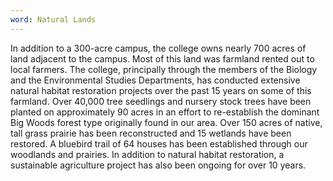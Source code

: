 ```yaml
---
word: Natural Lands
---
```


In addition to a 300-acre campus, the college owns nearly 700 acres of land adjacent to the campus. Most of this land was farmland rented out to local farmers. The college, principally through the members of the Biology and the Environmental Studies Departments, has conducted extensive natural habitat restoration projects over the past 15 years on some of this farmland. Over 40,000 tree seedlings and nursery stock trees have been planted on approximately 90 acres in an effort to re-establish the dominant Big Woods forest type originally found in our area. Over 150 acres of native, tall grass prairie has been reconstructed and 15 wetlands have been restored. A bluebird trail of 64 houses has been established through our woodlands and prairies. In addition to natural habitat restoration, a sustainable agriculture project has also been ongoing for over 10 years.
